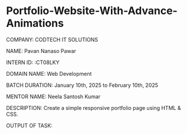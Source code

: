 # Portfolio-Website-With-Advance-Animations
COMPANY: CODTECH IT SOLUTIONS

NAME: Pavan Nanaso Pawar

INTERN ID: :CT08LKY

DOMAIN NAME: Web Development

BATCH DURATION: January 10th, 2025 to February 10th, 2025

MENTOR NAME: Neela Santosh Kumar

DESCRIPTION: Create a simple responsive portfolio page using HTML & CSS.

OUTPUT OF TASK:
